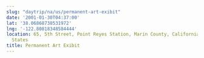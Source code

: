```yaml
---
slug: "daytrip/na/us/permanent-art-exibit"
date: '2001-01-30T04:37:00'
lat: '38.06868738531972'
lng: '-122.80818348584444'
location: 65, 5th Street, Point Reyes Station, Marin County, California, 94956, United
  States
title: Permanent Art Exibit
---
```



